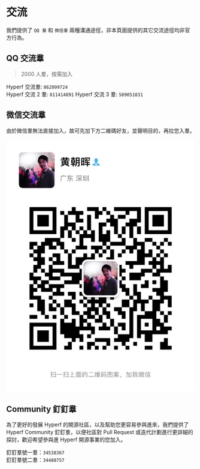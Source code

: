 # 交流

我們提供了 `QQ 羣` 和 `微信羣` 兩種溝通途徑，非本頁面提供的其它交流途徑均非官方行為。

## QQ 交流羣

> 2000 人羣，按需加入

Hyperf 交流羣: `862099724`   
Hyperf 交流 2 羣: `811414891`
Hyperf 交流 3 羣: `589051831`

## 微信交流羣

由於微信羣無法直接加入，故可先加下方二維碼好友，並聲明目的，再拉您入羣。

![wechat](imgs/wechat.jpg ':size=375')

## Community 釘釘羣

為了更好的發展 Hyperf 的開源社區，以及幫助您更容易參與進來，我們提供了 Hyperf Community 釘釘羣，以便社區對 Pull Request 或迭代計劃進行更詳細的探討，歡迎希望參與進 Hyperf 開源事業的您加入。

釘釘羣號一羣：`34538367`   
釘釘羣號二羣：`34488757`
